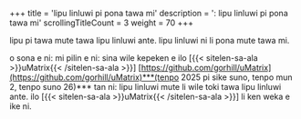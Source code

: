 +++
title               = 'lipu linluwi pi pona tawa mi'
description         = ': lipu linluwi pi pona tawa mi'
scrollingTitleCount = 3
weight              = 70
+++

lipu pi tawa mute tawa lipu linluwi ante. lipu linluwi ni li pona mute tawa mi.

o sona e ni: mi pilin e ni: sina wile kepeken e ilo
[{{< sitelen-sa-ala >}}uMatrix{{< /sitelen-sa-ala >}}]
[https://github.com/gorhill/uMatrix](https://github.com/gorhill/uMatrix)***(tenpo
2025 pi sike suno, tenpo mun 2, tenpo suno 26)***
tan ni: lipu linluwi mute li wile toki tawa lipu linluwi ante. ilo
[{{< sitelen-sa-ala >}}uMatrix{{< /sitelen-sa-ala >}}] li ken weka e ike ni.
